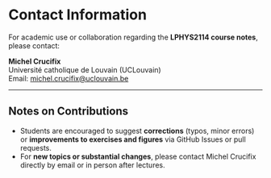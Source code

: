 # Contact Information

For academic use or collaboration regarding the **LPHYS2114 course notes**, please contact:

**Michel Crucifix**  
Université catholique de Louvain (UCLouvain)  
Email: michel.crucifix@uclouvain.be  

---

## Notes on Contributions

- Students are encouraged to suggest **corrections** (typos, minor errors) or **improvements to exercises and figures** via GitHub Issues or pull requests.
- For **new topics or substantial changes**, please contact Michel Crucifix directly by email or in person after lectures.

